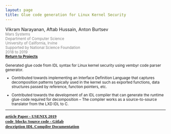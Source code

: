 ```yaml
---
layout: page
title: Glue code generation for Linux Kernel Security
---
```


Vikram Narayanan, Aftab Hussain, Anton Burtsev <small>
<br> <font color="gray">Mars Systems
<br> Department of Computer Science
<br> University of California, Irvine 
<br> Supported by National Science Foundation
<br> 2018 to 2019</font> 
<br><b><a href="../Projects/index.html#glue-gen-menu">Return to Projects</a></b>

Generated glue code from IDL syntax for Linux kernel security using
vembyr code parser generator.

- Contributed towards implementing an Interface Definition Language that
  captures decomposition patterns typically used in the kernel such as exported
functions, data structures passed by reference, function pointers, etc.

- Contributed towards the development of an IDL compiler that can generate the
  runtime glue-code required for decomposition – The compiler works as a
source-to-source translator from the LXD IDL to C.

_________________________

<div style="font-family: 'Alata'; font-size: small;">
<b>
<a href="/documents/pubs/lxds-usenix19.pdf">
<span class="material-symbols-outlined"> article </span>Paper - USENIX 2019
</a>
<br>
<a href="https://gitlab.flux.utah.edu/xcap/xcap-capability-linux/tree/dev_idl_4.8_no_channels/tools/lcd/idl">
<span class="material-symbols-outlined"> code_blocks </span>Source code - Gitlab
</a>
<br>
<a href="https://gitlab.flux.utah.edu/xcap/xcap-capability-linux/wikis/idl-compiler-documentation">
<span class="material-symbols-outlined"> description  </span>IDL Compiler Documentation
</a>
</b>
</div>


	
